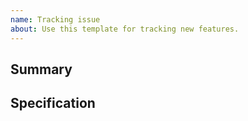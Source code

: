 ```yaml
---
name: Tracking issue
about: Use this template for tracking new features.
---
```


## Summary

## Specification
